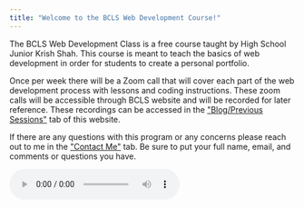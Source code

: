 ```yaml
---
title: "Welcome to the BCLS Web Development Course!"
---
```


The BCLS Web Development Class is a free course taught by High School Junior Krish Shah. This course is meant to teach the basics of web development in order for students to create a personal portfolio.

Once per week there will be a Zoom call that will cover each part of the web development process with lessons and coding instructions. These zoom calls will be accessible through BCLS website and will be recorded for later reference. These recordings can be accessed in the <a href="{{ '/blog/' | relative_url }}">"Blog/Previous Sessions"</a> tab of this website.

If there are any questions with this program or any concerns please reach out to me in the <a href="{{ '/contact/' | relative_url }}">"Contact Me"</a> tab. Be sure to put your full name, email, and comments or questions you have.

![Test](test.mp3?controlsList=nodownload-noremoteplayback)
